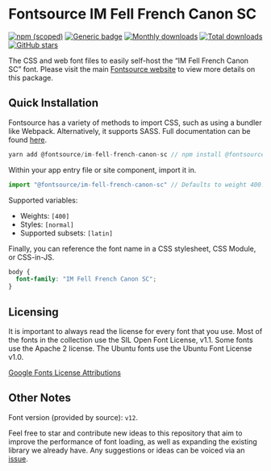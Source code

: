 # Fontsource IM Fell French Canon SC

[![npm (scoped)](https://img.shields.io/npm/v/@fontsource/im-fell-french-canon-sc?color=brightgreen)](https://www.npmjs.com/package/@fontsource/im-fell-french-canon-sc) [![Generic badge](https://img.shields.io/badge/fontsource-passing-brightgreen)](https://github.com/fontsource/fontsource) [![Monthly downloads](https://badgen.net/npm/dm/@fontsource/im-fell-french-canon-sc)](https://github.com/fontsource/fontsource) [![Total downloads](https://badgen.net/npm/dt/@fontsource/im-fell-french-canon-sc)](https://github.com/fontsource/fontsource) [![GitHub stars](https://img.shields.io/github/stars/fontsource/fontsource.svg?style=social&label=Star)](https://github.com/fontsource/fontsource/stargazers)

The CSS and web font files to easily self-host the “IM Fell French Canon SC” font. Please visit the main [Fontsource website](https://fontsource.org/fonts/im-fell-french-canon-sc) to view more details on this package.

## Quick Installation

Fontsource has a variety of methods to import CSS, such as using a bundler like Webpack. Alternatively, it supports SASS. Full documentation can be found [here](https://fontsource.org/docs/introduction).

```javascript
yarn add @fontsource/im-fell-french-canon-sc // npm install @fontsource/im-fell-french-canon-sc
```

Within your app entry file or site component, import it in.

```javascript
import "@fontsource/im-fell-french-canon-sc" // Defaults to weight 400.
```

Supported variables:

- Weights: `[400]`
- Styles: `[normal]`
- Supported subsets: `[latin]`

Finally, you can reference the font name in a CSS stylesheet, CSS Module, or CSS-in-JS.

```css
body {
  font-family: "IM Fell French Canon SC";
}
```

## Licensing

It is important to always read the license for every font that you use.
Most of the fonts in the collection use the SIL Open Font License, v1.1. Some fonts use the Apache 2 license. The Ubuntu fonts use the Ubuntu Font License v1.0.

[Google Fonts License Attributions](https://fonts.google.com/attribution)

## Other Notes

Font version (provided by source): `v12`.

Feel free to star and contribute new ideas to this repository that aim to improve the performance of font loading, as well as expanding the existing library we already have. Any suggestions or ideas can be voiced via an [issue](https://github.com/fontsource/fontsource/issues).

